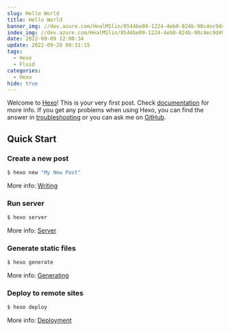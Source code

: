```yaml
---
slug: Hello World
title: Hello World
banner_img: //dev.azure.com/HealMSlin/8544be09-1224-4eb0-824b-90c4ec9d49ee/_apis/git/repositories/7a27a721-4c93-4ecf-8258-d5422217b60a/items?path=%2F1662188553430_9704.png&versionDescriptor%5BversionOptions%5D=0&versionDescriptor%5BversionType%5D=0&versionDescriptor%5Bversion%5D=master&resolveLfs=true&%24format=octetStream&api-version=5.0
index_img: //dev.azure.com/HealMSlin/8544be09-1224-4eb0-824b-90c4ec9d49ee/_apis/git/repositories/7a27a721-4c93-4ecf-8258-d5422217b60a/items?path=%2F1662188553430_9704.png&versionDescriptor%5BversionOptions%5D=0&versionDescriptor%5BversionType%5D=0&versionDescriptor%5Bversion%5D=master&resolveLfs=true&%24format=octetStream&api-version=5.0
date: 2022-09-09 12:00:34
update: 2022-09-20 00:31:15
tags:
  - Hexo
  - Fluid
categories:
  - Hexo
hide: true
---
```


Welcome to [Hexo](https://hexo.io/)! This is your very first post. Check [documentation](https://hexo.io/docs/) for more info. If you get any problems when using Hexo, you can find the answer in [troubleshooting](https://hexo.io/docs/troubleshooting.html) or you can ask me on [GitHub](https://github.com/hexojs/hexo/issues).

## Quick Start

### Create a new post

```bash
$ hexo new "My New Post"
```

More info: [Writing](https://hexo.io/docs/writing.html)

### Run server

```bash
$ hexo server
```

More info: [Server](https://hexo.io/docs/server.html)

### Generate static files

```bash
$ hexo generate
```

More info: [Generating](https://hexo.io/docs/generating.html)

### Deploy to remote sites

```bash
$ hexo deploy
```

More info: [Deployment](https://hexo.io/docs/one-command-deployment.html)
